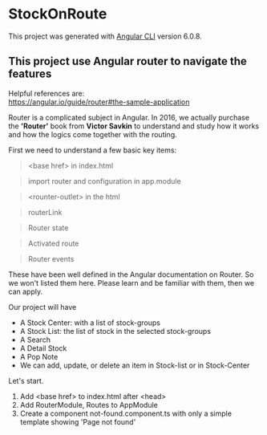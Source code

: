 # StockOnRoute

This project was generated with [Angular CLI](https://github.com/angular/angular-cli) version 6.0.8.

## This project use Angular router to navigate the features

Helpful references are:  
 https://angular.io/guide/router#the-sample-application  

Router is a complicated subject in Angular.  In 2016, we actually purchase the **'Router'** book from **Victor Savkin** to understand and study how it works and how the logics come together with the routing.

First we need to understand a few basic key items:

> \<base href> in index.html

> import router and configuration in app.module

> \<rounter-outlet> in the html

> routerLink 

> Router state

> Activated route

> Router events

These have been well defined in the Angular documentation on Router.  So we won't listed them here.  Please learn and be familiar with them, then we can apply.

Our project will have  
- A Stock Center: with a list of stock-groups
- A Stock List: the list of stock in the selected stock-groups
- A Search
- A Detail Stock
- A Pop Note
- We can add, update, or delete an item in Stock-list or in Stock-Center

Let's start.
1. Add \<base href> to index.html after \<head>
2. Add RouterModule, Routes to AppModule
3. Create a component not-found.component.ts with only a simple template showing 'Page not found'
  



